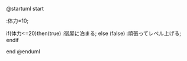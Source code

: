 @startuml
start

:体力=10;

if(体力<=20)then(true)
:宿屋に泊まる;
else (false)
:頑張ってレベル上げる;
endif

end
@enduml

